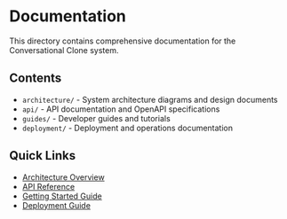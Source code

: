 # Documentation

This directory contains comprehensive documentation for the Conversational Clone system.

## Contents

- `architecture/` - System architecture diagrams and design documents
- `api/` - API documentation and OpenAPI specifications
- `guides/` - Developer guides and tutorials
- `deployment/` - Deployment and operations documentation

## Quick Links

- [Architecture Overview](architecture/overview.md)
- [API Reference](api/reference.md)
- [Getting Started Guide](guides/getting-started.md)
- [Deployment Guide](deployment/guide.md)
